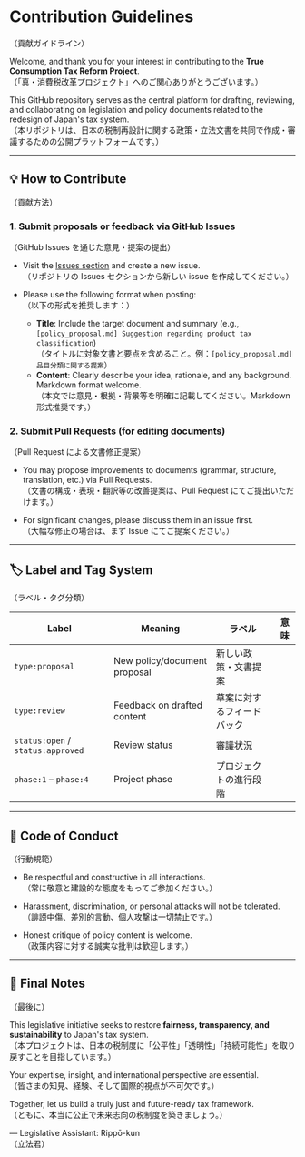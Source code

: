 # Contribution Guidelines  
（貢献ガイドライン）

Welcome, and thank you for your interest in contributing to the **True Consumption Tax Reform Project**.  
（「真・消費税改革プロジェクト」へのご関心ありがとうございます。）

This GitHub repository serves as the central platform for drafting, reviewing, and collaborating on legislation and policy documents related to the redesign of Japan's tax system.  
（本リポジトリは、日本の税制再設計に関する政策・立法文書を共同で作成・審議するための公開プラットフォームです。）

---

## 💡 How to Contribute  
（貢献方法）

### 1. Submit proposals or feedback via GitHub Issues  
（GitHub Issues を通じた意見・提案の提出）

- Visit the [Issues section](https://github.com/wgtgithub/pdac_4_the_law/issues) and create a new issue.  
  （リポジトリの Issues セクションから新しい issue を作成してください。）

- Please use the following format when posting:  
  （以下の形式を推奨します：）
  - **Title**: Include the target document and summary (e.g., `[policy_proposal.md] Suggestion regarding product tax classification`)  
    （タイトルに対象文書と要点を含めること。例：`[policy_proposal.md] 品目分類に関する提案`）
  - **Content**: Clearly describe your idea, rationale, and any background. Markdown format welcome.  
    （本文では意見・根拠・背景等を明確に記載してください。Markdown 形式推奨です。）

### 2. Submit Pull Requests (for editing documents)  
（Pull Request による文書修正提案）

- You may propose improvements to documents (grammar, structure, translation, etc.) via Pull Requests.  
  （文書の構成・表現・翻訳等の改善提案は、Pull Request にてご提出いただけます。）

- For significant changes, please discuss them in an issue first.  
  （大幅な修正の場合は、まず Issue にてご提案ください。）

---

## 🏷 Label and Tag System  
（ラベル・タグ分類）

| Label | Meaning | ラベル | 意味 |
|-------|---------|--------|------|
| `type:proposal` | New policy/document proposal | 新しい政策・文書提案 |
| `type:review` | Feedback on drafted content | 草案に対するフィードバック |
| `status:open` / `status:approved` | Review status | 審議状況 |
| `phase:1` – `phase:4` | Project phase | プロジェクトの進行段階 |

---

## 📜 Code of Conduct  
（行動規範）

- Be respectful and constructive in all interactions.  
  （常に敬意と建設的な態度をもってご参加ください。）

- Harassment, discrimination, or personal attacks will not be tolerated.  
  （誹謗中傷、差別的言動、個人攻撃は一切禁止です。）

- Honest critique of policy content is welcome.  
  （政策内容に対する誠実な批判は歓迎します。）

---

## 🙏 Final Notes  
（最後に）

This legislative initiative seeks to restore **fairness, transparency, and sustainability** to Japan's tax system.  
（本プロジェクトは、日本の税制度に「公平性」「透明性」「持続可能性」を取り戻すことを目指しています。）

Your expertise, insight, and international perspective are essential.  
（皆さまの知見、経験、そして国際的視点が不可欠です。）

Together, let us build a truly just and future-ready tax framework.  
（ともに、本当に公正で未来志向の税制度を築きましょう。）

— Legislative Assistant: Rippō-kun  
（立法君）
